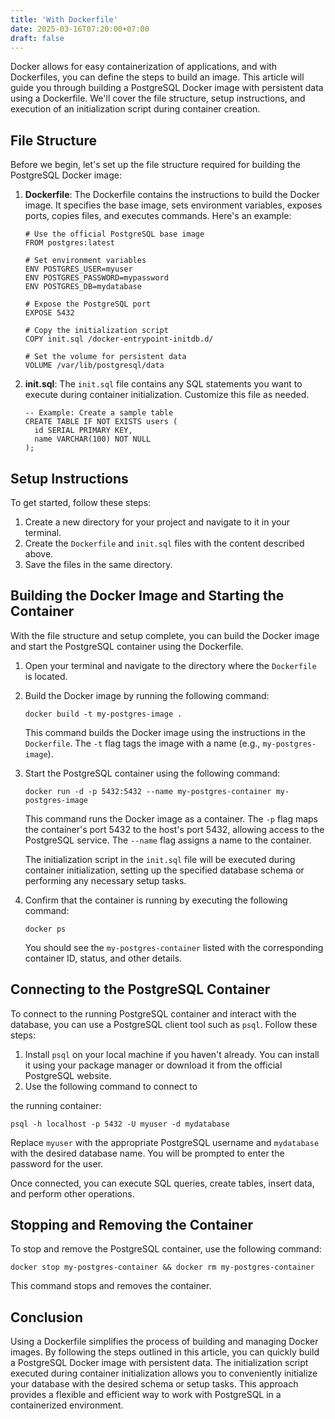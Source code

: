 ```yaml
---
title: 'With Dockerfile'
date: 2025-03-16T07:20:00+07:00
draft: false
---
```


Docker allows for easy containerization of applications, and with Dockerfiles, you can define the steps to build an image. This article will guide you through building a PostgreSQL Docker image with persistent data using a Dockerfile. We'll cover the file structure, setup instructions, and execution of an initialization script during container creation.

## File Structure

Before we begin, let's set up the file structure required for building the PostgreSQL Docker image:

1. **Dockerfile**: The Dockerfile contains the instructions to build the Docker image. It specifies the base image, sets environment variables, exposes ports, copies files, and executes commands. Here's an example:

   ```
   # Use the official PostgreSQL base image
   FROM postgres:latest

   # Set environment variables
   ENV POSTGRES_USER=myuser
   ENV POSTGRES_PASSWORD=mypassword
   ENV POSTGRES_DB=mydatabase

   # Expose the PostgreSQL port
   EXPOSE 5432

   # Copy the initialization script
   COPY init.sql /docker-entrypoint-initdb.d/

   # Set the volume for persistent data
   VOLUME /var/lib/postgresql/data

   ```

2. **init.sql**: The `init.sql` file contains any SQL statements you want to execute during container initialization. Customize this file as needed.

   ```
   -- Example: Create a sample table
   CREATE TABLE IF NOT EXISTS users (
     id SERIAL PRIMARY KEY,
     name VARCHAR(100) NOT NULL
   );

   ```

## Setup Instructions

To get started, follow these steps:

1. Create a new directory for your project and navigate to it in your terminal.
2. Create the `Dockerfile` and `init.sql` files with the content described above.
3. Save the files in the same directory.

## Building the Docker Image and Starting the Container

With the file structure and setup complete, you can build the Docker image and start the PostgreSQL container using the Dockerfile.

1. Open your terminal and navigate to the directory where the `Dockerfile` is located.
2. Build the Docker image by running the following command:

   ```
   docker build -t my-postgres-image .

   ```

   This command builds the Docker image using the instructions in the `Dockerfile`. The `-t` flag tags the image with a name (e.g., `my-postgres-image`).

3. Start the PostgreSQL container using the following command:

   ```
   docker run -d -p 5432:5432 --name my-postgres-container my-postgres-image

   ```

   This command runs the Docker image as a container. The `-p` flag maps the container's port 5432 to the host's port 5432, allowing access to the PostgreSQL service. The `--name` flag assigns a name to the container.

   The initialization script in the `init.sql` file will be executed during container initialization, setting up the specified database schema or performing any necessary setup tasks.

4. Confirm that the container is running by executing the following command:

   ```
   docker ps

   ```

   You should see the `my-postgres-container` listed with the corresponding container ID, status, and other details.

## Connecting to the PostgreSQL Container

To connect to the running PostgreSQL container and interact with the database, you can use a PostgreSQL client tool such as `psql`. Follow these steps:

1. Install `psql` on your local machine if you haven't already. You can install it using your package manager or download it from the official PostgreSQL website.
2. Use the following command to connect to

the running container:

```
psql -h localhost -p 5432 -U myuser -d mydatabase

```

Replace `myuser` with the appropriate PostgreSQL username and `mydatabase` with the desired database name. You will be prompted to enter the password for the user.

Once connected, you can execute SQL queries, create tables, insert data, and perform other operations.

## Stopping and Removing the Container

To stop and remove the PostgreSQL container, use the following command:

```
docker stop my-postgres-container && docker rm my-postgres-container

```

This command stops and removes the container.

## Conclusion

Using a Dockerfile simplifies the process of building and managing Docker images. By following the steps outlined in this article, you can quickly build a PostgreSQL Docker image with persistent data. The initialization script executed during container initialization allows you to conveniently initialize your database with the desired schema or setup tasks. This approach provides a flexible and efficient way to work with PostgreSQL in a containerized environment.
